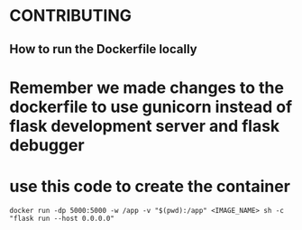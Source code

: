 # CONTRIBUTING
## How to run the Dockerfile locally 
# Remember we made changes to the dockerfile to use gunicorn instead of flask development server and flask debugger
# use this code to create the container 
```
docker run -dp 5000:5000 -w /app -v "$(pwd):/app" <IMAGE_NAME> sh -c "flask run --host 0.0.0.0"
```